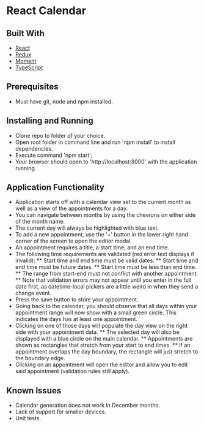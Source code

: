# React Calendar

## Built With

* [React](https://reactjs.org)
* [Redux](https://redux.js.org/introduction)
* [Moment](https://momentjs.com)
* [TypeScript](https://typescriptlang.org)

## Prerequisites

* Must have git, node and npm installed.

## Installing and Running

* Clone repo to folder of your choice.
* Open root folder in command line and run 'npm install' to install dependencies.
* Execute command 'npm start';
* Your browser should open to 'http://localhost:3000' with the application running.

## Application Functionality

* Application starts off with a calendar view set to the current month as well as a view of the appointments for a day.
* You can navigate between months by using the chevrons on either side of the month name.
* The current day will always be highlighted with blue text.
* To add a new appointment, use the '+' button in the lower right hand corner of the screen to open the editor modal.
* An appointment requires a title, a start time, and an end time.
* The following time requirements are validated (red error text displays if invalid):
** Start time and end time must be valid dates.
** Start time and end time must be future dates.
** Start time must be less than end time.
** The range from start-end must not conflict with another appointment.
** Note that validation errors may not appear until you enter in the full date first, as datetime-local pickers are a little weird in when they send a change event.
* Press the save button to store your appointment.
* Going back to the calendar, you should observe that all days within your appointment range will now show with a small green circle. This indicates the days has at least one appointment.
* Clicking on one of those days will populate the day view on the right side with your appointment data.
** The selected day will also be displayed with a blue circle on the main calendar. 
** Appointments are shown as rectangles that stretch from your start to end times.
** If an appointment overlaps the day boundary, the rectangle will just stretch to the boundary edge.
* Clicking on an appointment will open the editor and allow you to edit said appointment (validation rules still apply). 


## Known Issues

* Calendar generation does not work in December months.
* Lack of support for smaller devices.
* Unit tests.